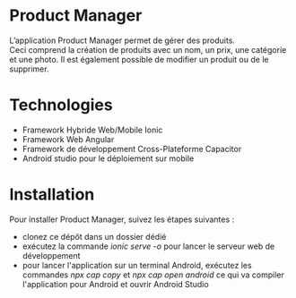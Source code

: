 # Product Manager

L’application Product Manager permet de gérer des produits.  
Ceci comprend la création de produits avec un nom, un prix, une catégorie et une photo.
Il est également possible de modifier un produit ou de le supprimer.

# Technologies

- Framework Hybride Web/Mobile Ionic
- Framework Web Angular
- Framework de développement Cross-Plateforme Capacitor
- Android studio pour le déploiement sur mobile

# Installation

Pour installer Product Manager, suivez les étapes suivantes : 
- clonez ce dépôt dans un dossier dédié
- exécutez la commande *ionic serve -o* pour lancer le serveur web de développement
- pour lancer l'application sur un terminal Android, exécutez les commandes *npx cap copy* et *npx cap open android* ce qui va compiler l'application pour Android et ouvrir Android Studio
